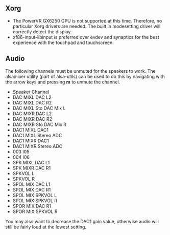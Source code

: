 ## Xorg

* The PowerVR GX6250 GPU is not supported at this time.  Therefore, no particular Xorg drivers are needed.  The built in modesetting driver will correctly detect the display.
* xf86-input-libinput is preferred over evdev and synaptics for the best experience with the touchpad and touchscreen.

## Audio
The following channels must be unmuted for the speakers to work.  The alsamixer utility (part of alsa-utils) can be used to do this by navigating with the arrow keys and pressing **m** to unmute the channel.

* Speaker Channel
* DAC MIXL DAC L2
* DAC MIXL DAC R2
* DAC MIXL Sto DAC Mix L
* DAC MIXR DAC L2
* DAC MIXR DAC R2
* DAC MIXR Sto DAC Mix R
* DAC1 MIXL DAC1
* DAC1 MIXL Stereo ADC
* DAC1 MIXR DAC1
* DAC1 MIXR Stereo ADC
* 003 I05
* 004 I06
* SPK MIXL DAC L1
* SPK MIXR DAC R1
* SPKVOL L
* SPKVOL R
* SPOL MIX DAC L1
* SPOL MIX DAC R1
* SPOL MIX SPKVOL L
* SPOL MIX SPKVOL R
* SPOR MIX DAC R1
* SPOR MIX SPKVOL R

You may also want to decrease the DAC1 gain value, otherwise audio will still be fairly loud at the lowest setting.
